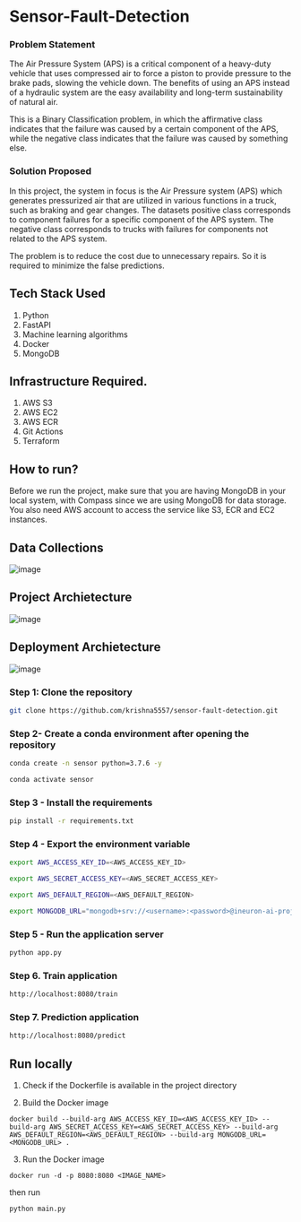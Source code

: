 # Sensor-Fault-Detection

### Problem Statement
The Air Pressure System (APS) is a critical component of a heavy-duty vehicle that uses compressed air to force a piston to provide pressure to the brake pads, slowing the vehicle down. The benefits of using an APS instead of a hydraulic system are the easy availability and long-term sustainability of natural air.

This is a Binary Classification problem, in which the affirmative class indicates that the failure was caused by a certain component of the APS, while the negative class
indicates that the failure was caused by something else.

### Solution Proposed 
In this project, the system in focus is the Air Pressure system (APS) which generates pressurized air that are utilized in various functions in a truck, such as braking and gear changes. The datasets positive class corresponds to component failures for a specific component of the APS system. The negative class corresponds to trucks with failures for components not related to the APS system.

The problem is to reduce the cost due to unnecessary repairs. So it is required to minimize the false predictions.
## Tech Stack Used
1. Python 
2. FastAPI 
3. Machine learning algorithms
4. Docker
5. MongoDB

## Infrastructure Required.

1. AWS S3
2. AWS EC2
3. AWS ECR
4. Git Actions
5. Terraform

## How to run?
Before we run the project, make sure that you are having MongoDB in your local system, with Compass since we are using MongoDB for data storage. You also need AWS account to access the service like S3, ECR and EC2 instances.

## Data Collections
![image](https://user-images.githubusercontent.com/57321948/193536736-5ccff349-d1fb-486e-b920-02ad7974d089.png)


## Project Archietecture
![image](https://user-images.githubusercontent.com/57321948/193536768-ae704adc-32d9-4c6c-b234-79c152f756c5.png)


## Deployment Archietecture
![image](https://user-images.githubusercontent.com/57321948/193536973-4530fe7d-5509-4609-bfd2-cd702fc82423.png)


### Step 1: Clone the repository
```bash
git clone https://github.com/krishna5557/sensor-fault-detection.git
```

### Step 2- Create a conda environment after opening the repository

```bash
conda create -n sensor python=3.7.6 -y
```

```bash
conda activate sensor
```

### Step 3 - Install the requirements
```bash
pip install -r requirements.txt
```

### Step 4 - Export the environment variable
```bash
export AWS_ACCESS_KEY_ID=<AWS_ACCESS_KEY_ID>

export AWS_SECRET_ACCESS_KEY=<AWS_SECRET_ACCESS_KEY>

export AWS_DEFAULT_REGION=<AWS_DEFAULT_REGION>

export MONGODB_URL="mongodb+srv://<username>:<password>@ineuron-ai-projects.7eh1w4s.mongodb.net/?retryWrites=true&w=majority"

```

### Step 5 - Run the application server
```bash
python app.py
```

### Step 6. Train application
```bash
http://localhost:8080/train

```

### Step 7. Prediction application
```bash
http://localhost:8080/predict

```

## Run locally

1. Check if the Dockerfile is available in the project directory

2. Build the Docker image
```
docker build --build-arg AWS_ACCESS_KEY_ID=<AWS_ACCESS_KEY_ID> --build-arg AWS_SECRET_ACCESS_KEY=<AWS_SECRET_ACCESS_KEY> --build-arg AWS_DEFAULT_REGION=<AWS_DEFAULT_REGION> --build-arg MONGODB_URL=<MONGODB_URL> . 

```

3. Run the Docker image
```
docker run -d -p 8080:8080 <IMAGE_NAME>
```

then run 
```
python main.py
```